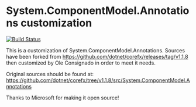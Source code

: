 # System.ComponentModel.Annotations customization
[![Build Status](https://travis-ci.org/OleConsignado/otc-annotations.svg?branch=otc-annotations-master)](https://travis-ci.org/OleConsignado/otc-annotations)

This is a customization of System.ComponentModel.Annotations. Sources have been forked from https://github.com/dotnet/corefx/releases/tag/v1.1.8 then customized by Ole Consignado in order to meet it needs.

Original sources should be found at: https://github.com/dotnet/corefx/tree/v1.1.8/src/System.ComponentModel.Annotations

Thanks to Microsoft for making it open source!
